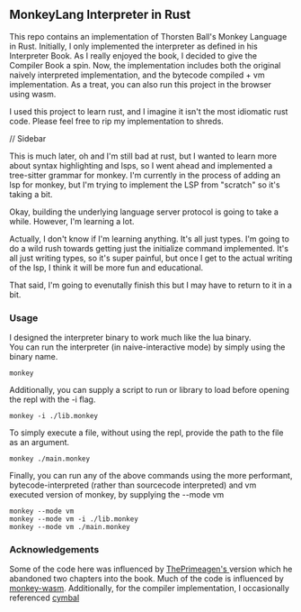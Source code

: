 ## MonkeyLang Interpreter in Rust

This repo contains an implementation of Thorsten Ball's Monkey Language in Rust. 
Initially, I only implemented the interpreter as defined in his Interpreter Book. 
As I really enjoyed the book, I decided to give the Compiler Book a spin.  Now, the 
implementation includes both the original naively interpreted implementation, and the 
bytecode compiled + vm implementation.  As a treat, you can also run this project 
in the browser using wasm. 

I used this project to learn rust, and I imagine it isn't the most idiomatic rust code.
Please feel free to rip my implementation to shreds.

// Sidebar 

This is much later, oh and I'm still bad at rust, but I wanted to learn more 
about syntax highlighting and lsps, so I went ahead and implemented a tree-sitter 
grammar for monkey.  I'm currently in the process of adding an lsp for monkey, but 
I'm trying to implement the LSP from "scratch" so it's taking a bit.  

Okay, building the underlying language server protocol is going to take a 
while.  However, I'm learning a lot.

Actually, I don't know if I'm learning anything.  It's all just types. 
I'm going to do a wild rush towards getting just the initialize command 
implemented.  It's all just writing types, so it's super painful, but 
once I get to the actual writing of the lsp, I think it will be more fun 
and educational.  

That said, I'm going to evenutally finish this but I may have to return to it in a bit.

### Usage

I designed the interpreter binary to work much like the lua binary.  
You can run the interpreter (in naive-interactive mode) by simply using the binary name.

``` 
monkey
```

Additionally, you can supply a script to run or library to load before opening the repl 
with the -i flag. 

``` 
monkey -i ./lib.monkey
```

To simply execute a file, without using the repl, provide the path to the file as an argument. 

``` 
monkey ./main.monkey
```

Finally, you can run any of the above commands using the more performant, 
bytecode-interpreted (rather than sourcecode interpreted) and vm executed version of monkey, by supplying the --mode vm

``` 
monkey --mode vm
monkey --mode vm -i ./lib.monkey
monkey --mode vm ./main.monkey 

```

### Acknowledgements

Some of the code here was influenced by [ ThePrimeagen's ](https://github.com/ThePrimeagen) version which he abandoned 
two chapters into the book.  Much of the code is influenced by [monkey-wasm](https://github.com/shioyama18/monkey-wasm/tree/master).
Additionally, for the compiler implementation, I occasionally referenced [cymbal](https://github.com/shuhei/cymbal)


